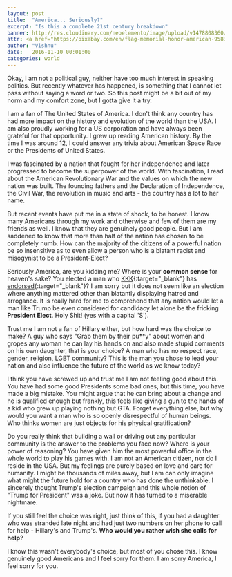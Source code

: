 ```yaml
---
layout: post
title:  "America... Seriously?"
excerpt: "Is this a complete 21st century breakdown"
banner: http://res.cloudinary.com/neoelemento/image/upload/v1478808360/blog/america-min.jpg
attr: <a href="https://pixabay.com/en/flag-memorial-honor-american-958343/">Pixabay</a>
author: "Vishnu"
date:   2016-11-10 00:01:00
categories: world
---
```

Okay, I am not a political guy, neither have too much interest in speaking politics. But recently whatever has happened, is something that I cannot let pass without saying a word or two. So this post might be a bit out of my norm and my comfort zone, but I gotta give it a try.

I am a fan of The United States of America. I don't think any country has had more impact on the history and evolution of the world than the USA. I am also proudly working for a US corporation and have always been grateful for that opportunity. I grew up reading American history. By the time I was around 12, I could answer any trivia about American Space Race or the Presidents of United States.

I was fascinated by a nation that fought for her independence and later progressed to become the superpower of the world. With fascination, I read about the American Revolutionary War and the values on which the new nation was built. The founding fathers and the Declaration of Independence, the Civil War, the revolution in music and arts - the country has a lot to her name.

But recent events have put me in a state of shock, to be honest. I know many Americans through my work and otherwise and few of them are my friends as well. I know that they are genuinely good people. But I am saddened to know that more than half of the nation has chosen to be completely numb. How can the majority of the citizens of a powerful nation be so insensitive as to even allow a person who is a blatant racist and misogynist to be a President-Elect?

Seriously America, are you kidding me? Where is your **common sense** for heaven's sake? You elected a man who [KKK](https://en.wikipedia.org/wiki/Ku_Klux_Klan){:target="_blank"} has [endorsed](http://www.newyorker.com/news/news-desk/donald-trump-and-the-ku-klux-klan-a-history){:target="_blank"}? I am sorry but it does not seem like an election where anything mattered other than blatantly displaying hatred and arrogance. It is really hard for me to comprehend that any nation would let a man like Trump be even considered for candidacy let alone be the fricking **President Elect**. Holy Shit! (yes with a capital 'S').

Trust me I am not a fan of Hillary either, but how hard was the choice to make? A guy who says "Grab them by their pu**y" about women and gropes any woman he can lay his hands on and also made stupid comments on his own daughter, that is your choice? A man who has no respect race, gender, religion, LGBT community? This is the man you chose to lead your nation and also influence the future of the world as we know today?

I think you have screwed up and trust me I am not feeling good about this. You have had some good Presidents some bad ones, but this time, you have made a big mistake. You might argue that he can bring about a change and he is qualified enough but frankly, this feels like giving a gun to the hands of a kid who grew up playing nothing but GTA. Forget everything else, but why would you want a man who is so openly disrespectful of human beings. Who thinks women are just objects for his physical gratification?

Do you really think that building a wall or driving out any particular community is the answer to the problems you face now? Where is your power of reasoning? You have given him the most powerful office in the whole world to play his games with. I am not an American citizen, nor do I reside in the USA. But my feelings are purely based on love and care for humanity. I might be thousands of miles away, but I am can only imagine what might the future hold for a country who has done the unthinkable. I sincerely thought Trump's election campaign and this whole notion of "Trump for President" was a joke. But now it has turned to a miserable nightmare.

If you still feel the choice was right, just think of this, if you had a daughter who was stranded late night and had just two numbers on her phone to call for help - Hillary's and Trump's. **Who would you rather wish she calls for help**? 

I know this wasn't everybody's choice, but most of you chose this. I know genuinely good Americans and I feel sorry for them. I am sorry America, I feel sorry for you.